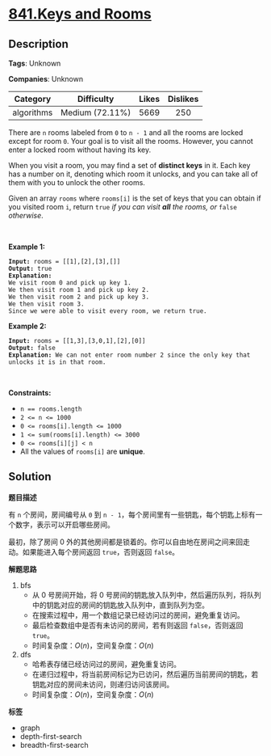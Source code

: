 # [841.Keys and Rooms](https://leetcode.com/problems/keys-and-rooms/description/)

## Description

**Tags**: Unknown

**Companies**: Unknown

|  Category  |   Difficulty    | Likes | Dislikes |
| :--------: | :-------------: | :---: | :------: |
| algorithms | Medium (72.11%) | 5669  |   250    |

<p>There are <code>n</code> rooms labeled from <code>0</code> to <code>n - 1</code>&nbsp;and all the rooms are locked except for room <code>0</code>. Your goal is to visit all the rooms. However, you cannot enter a locked room without having its key.</p>
<p>When you visit a room, you may find a set of <strong>distinct keys</strong> in it. Each key has a number on it, denoting which room it unlocks, and you can take all of them with you to unlock the other rooms.</p>
<p>Given an array <code>rooms</code> where <code>rooms[i]</code> is the set of keys that you can obtain if you visited room <code>i</code>, return <code>true</code> <em>if you can visit <strong>all</strong> the rooms, or</em> <code>false</code> <em>otherwise</em>.</p>
<p>&nbsp;</p>
<p><strong class="example">Example 1:</strong></p>
<pre><code><strong>Input:</strong> rooms = [[1],[2],[3],[]]
<strong>Output:</strong> true
<strong>Explanation:</strong>
We visit room 0 and pick up key 1.
We then visit room 1 and pick up key 2.
We then visit room 2 and pick up key 3.
We then visit room 3.
Since we were able to visit every room, we return true.</code></pre>
<p><strong class="example">Example 2:</strong></p>
<pre><code><strong>Input:</strong> rooms = [[1,3],[3,0,1],[2],[0]]
<strong>Output:</strong> false
<strong>Explanation:</strong> We can not enter room number 2 since the only key that unlocks it is in that room.</code></pre>
<p>&nbsp;</p>
<p><strong>Constraints:</strong></p>
<ul>
  <li><code>n == rooms.length</code></li>
  <li><code>2 &lt;= n &lt;= 1000</code></li>
  <li><code>0 &lt;= rooms[i].length &lt;= 1000</code></li>
  <li><code>1 &lt;= sum(rooms[i].length) &lt;= 3000</code></li>
  <li><code>0 &lt;= rooms[i][j] &lt; n</code></li>
  <li>All the values of <code>rooms[i]</code> are <strong>unique</strong>.</li>
</ul>

## Solution

**题目描述**

有 `n` 个房间，房间编号从 `0` 到 `n - 1`，每个房间里有一些钥匙，每个钥匙上标有一个数字，表示可以开启哪些房间。

最初，除了房间 0 外的其他房间都是锁着的。你可以自由地在房间之间来回走动。如果能进入每个房间返回 `true`，否则返回 `false`。

**解题思路**

1. bfs
   - 从 0 号房间开始，将 0 号房间的钥匙放入队列中，然后遍历队列，将队列中的钥匙对应的房间的钥匙放入队列中，直到队列为空。
   - 在搜索过程中，用一个数组记录已经访问过的房间，避免重复访问。
   - 最后检查数组中是否有未访问的房间，若有则返回 `false`，否则返回 `true`。
   - 时间复杂度：$O(n)$，空间复杂度：$O(n)$
2. dfs
   - 哈希表存储已经访问过的房间，避免重复访问。
   - 在递归过程中，将当前房间标记为已访问，然后遍历当前房间的钥匙，若钥匙对应的房间未访问，则递归访问该房间。
   - 时间复杂度：$O(n)$，空间复杂度：$O(n)$

**标签**

- graph
- depth-first-search
- breadth-first-search
